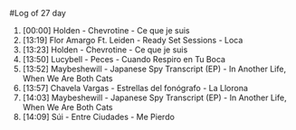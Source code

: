 #Log of 27 day

1. [00:00] Holden - Chevrotine - Ce que je suis
1. [13:19] Flor Amargo Ft. Leiden - Ready Set Sessions - Loca
1. [13:23] Holden - Chevrotine - Ce que je suis
1. [13:50] Lucybell - Peces - Cuando Respiro en Tu Boca
1. [13:52] Maybeshewill - Japanese Spy Transcript (EP) - In Another Life, When We Are Both Cats
1. [13:57] Chavela Vargas - Estrellas del fonógrafo - La Llorona
1. [14:03] Maybeshewill - Japanese Spy Transcript (EP) - In Another Life, When We Are Both Cats
1. [14:09] Súi - Entre Ciudades - Me Pierdo
